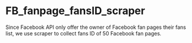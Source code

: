 # FB_fanpage_fansID_scraper

Since Facebook API only offer the owner of Facebook fan pages their fans list, we use scraper to collect fans ID of 50 Facebook fan pages.
